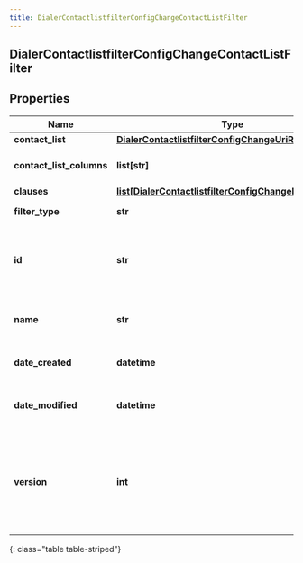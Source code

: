 ```yaml
---
title: DialerContactlistfilterConfigChangeContactListFilter
---
```

## DialerContactlistfilterConfigChangeContactListFilter

## Properties

|Name | Type | Description | Notes|
|------------ | ------------- | ------------- | -------------|
| **contact_list** | [**DialerContactlistfilterConfigChangeUriReference**](DialerContactlistfilterConfigChangeUriReference.html) |  | [optional] |
| **contact_list_columns** | **list[str]** | The list of contact list columns | [optional] |
| **clauses** | [**list[DialerContactlistfilterConfigChangeFilterClause]**](DialerContactlistfilterConfigChangeFilterClause.html) |  | [optional] |
| **filter_type** | **str** | Contact list filter type | [optional] |
| **id** | **str** | The globally unique identifier for the object. | [optional] |
| **name** | **str** | The UI-visible name of the object | [optional] |
| **date_created** | **datetime** | Creation time of the entity | [optional] |
| **date_modified** | **datetime** | Last modified time of the entity | [optional] |
| **version** | **int** | Required for updates, must match the version number of the most recent update | [optional] |
{: class="table table-striped"}


